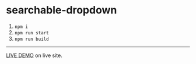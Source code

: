 # searchable-dropdown
1. `npm i`
2. `npm run start`
3. `npm run build`
<hr>

[LIVE DEMO](https://dnlrds.xyz/dropdown-element/) on live site.
